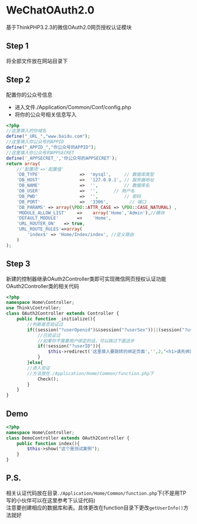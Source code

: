 # WeChatOAuth2.0
基于ThinkPHP3.2.3的微信OAuth2.0网页授权认证模块<br>
## Step 1
将全部文件放在网站目录下<br>
## Step 2
配置你的公众号信息<br>
* 进入文件./Application/Common/Conf/config.php<br>
* 将你的公众号相关信息写入<br>
```PHP
<?php
//这里填入的你域名
define("_URL_","www.baidu.com");
//这里填入你公众号的APPID
define("_APPID_","你公众号的APPID");
//这里填入你公众号的APPSECRET
define('_APPSECRET_','你公众号的APPSECRET');
return array(
	//'配置项'=>'配置值'
	'DB_TYPE'               =>  'mysql',     // 数据库类型
    'DB_HOST'               =>  '127.0.0.1', // 服务器地址
    'DB_NAME'               =>  '',          // 数据库名
    'DB_USER'               =>  '',      // 用户名
    'DB_PWD'                =>  '',          // 密码
    'DB_PORT'               =>  '3306',        // 端口
	'DB_PARAMS' => array(\PDO::ATTR_CASE => \PDO::CASE_NATURAL) ,
	'MODULE_ALLOW_LIST'    =>    array('Home','Admin'),//模块
	'DEFAULT_MODULE'       =>    'Home',
	'URL_ROUTER_ON'   => true, 
	'URL_ROUTE_RULES'=>array(
	    'index$' => 'Home/Index/index', //定义路由
	)
);
```
## Step 3
新建的控制器继承OAuth2Controller类即可实现微信网页授权认证功能<br>
OAuth2Controller类的相关代码<br>
```PHP
<?php
namespace Home\Controller;
use Think\Controller;
class OAuth2Controller extends Controller {
    public function _initialize(){
    	//判断是否验证过
		if((session("?userOpenid")&&session("?userSex"))||(session("?userOpenid")&&session("?userNickname"))){
			//已验证过
			//如果你不需要用户绑定的话，可以跳过下面这步
			if(!session("?userID")){
				$this->redirect('这里填入要跳转的绑定页面','',2,"<h1>请先绑定账号再使用,将自动跳转到绑定页面</h1>");
			}
		}else{
		//进入验证
		//方法放在./Application/Home/Common/function.php下
			Check();
		}
	}
}
```
## Demo
```PHP
<?php 
namespace Home\Controller;
class DemoController extends OAuth2Controller {
    public function index(){
        $this->show("这个是测试案例");
    }
}
```
## P.S.
相关认证代码放在目录`./Application/Home/Common/function.php`下(不是用TP写的小伙伴可以在这里参考下认证代码)<br>
注意要创建相应的数据库和表。具体更改在function目录下更改`getUserInfo()`方法就好
